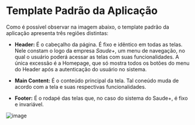 # Template Padrão da Aplicação
Como é possível observar na imagem abaixo, o template padrão da aplicação apresenta três regiões distintas:

- **Header:** É o cabeçalho da página. É fixo e idêntico em todas as telas. Nele constam o logo da empresa _Saude+_, um menu de navegação, no qual o usuário poderá acessar as telas com suas funcionalidades. A única excessão é a Homepage, que só mostra todos os botões do menu do Header após a autenticação do usuário no sistema.

- **Main Content:** É o conteúdo principal da tela. Tal coneúdo muda de acordo com a tela e suas respectivas funcionalidades.

- **Footer:** É o rodapé das telas que, no caso do sistema do Saude+, é fixo e invariável.

![image](https://user-images.githubusercontent.com/65242472/139753745-119b1978-90c2-4788-a597-347a501cc0ab.png)
